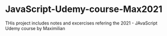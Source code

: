 # JavaScript-Udemy-course-Max2021
THis project includes notes and excercises refering the 2021 - JAvaScript Udemy course by Maximilian
